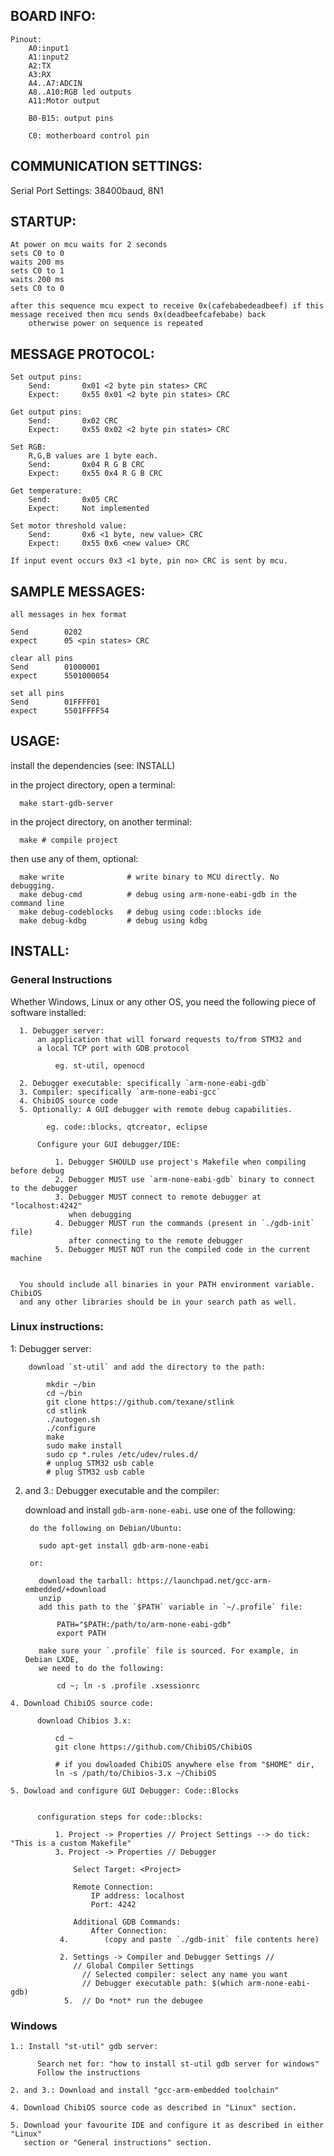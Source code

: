BOARD INFO:
------
	Pinout:
		A0:input1
		A1:input2
		A2:TX
		A3:RX
		A4..A7:ADCIN
		A8..A10:RGB led outputs
		A11:Motor output

		B0-B15: output pins

		C0: motherboard control pin
        
        
COMMUNICATION SETTINGS: 
--------------

Serial Port Settings: 38400baud, 8N1

STARTUP:
------
	At power on mcu waits for 2 seconds
	sets C0 to 0
	waits 200 ms
	sets C0 to 1
	waits 200 ms
	sets C0 to 0
	
	after this sequence mcu expect to receive 0x(cafebabedeadbeef) if this message received then mcu sends 0x(deadbeefcafebabe) back
		otherwise power on sequence is repeated
	

MESSAGE PROTOCOL:
------
	Set output pins:
		Send: 		0x01 <2 byte pin states> CRC
		Expect: 	0x55 0x01 <2 byte pin states> CRC
	
	Get output pins:
		Send: 		0x02 CRC
		Expect: 	0x55 0x02 <2 byte pin states> CRC
	
	Set RGB:
		R,G,B values are 1 byte each.
		Send:		0x04 R G B CRC
		Expect:		0x55 0x4 R G B CRC
	
	Get temperature:
		Send:		0x05 CRC
		Expect:		Not implemented
		
	Set motor threshold value:
		Send:		0x6 <1 byte, new value> CRC
		Expect:		0x55 0x6 <new value> CRC

	If input event occurs 0x3 <1 byte, pin no> CRC is sent by mcu. 
		

SAMPLE MESSAGES:
------
	all messages in hex format
	
	Send 		0202
	expect 		05 <pin states> CRC
	
	clear all pins
	Send 		01000001
	expect		5501000054
	
	set all pins
	Send 		01FFFF01
	expect		5501FFFF54
	
	

USAGE:
------

  install the dependencies (see: INSTALL)

  in the project directory, open a terminal:

      make start-gdb-server


  in the project directory, on another terminal:

      make # compile project

  then use any of them, optional:

      make write              # write binary to MCU directly. No debugging.
      make debug-cmd          # debug using arm-none-eabi-gdb in the command line
      make debug-codeblocks   # debug using code::blocks ide
      make debug-kdbg         # debug using kdbg


INSTALL:
--------

### General Instructions

  Whether Windows, Linux or any other OS, you need the following piece of
  software installed:

      1. Debugger server:
          an application that will forward requests to/from STM32 and
          a local TCP port with GDB protocol

              eg. st-util, openocd

      2. Debugger executable: specifically `arm-none-eabi-gdb`
      3. Compiler: specifically `arm-none-eabi-gcc`
      4. ChibiOS source code
      5. Optionally: A GUI debugger with remote debug capabilities.

            eg. code::blocks, qtcreator, eclipse

          Configure your GUI debugger/IDE:

              1. Debugger SHOULD use project's Makefile when compiling before debug
              2. Debugger MUST use `arm-none-eabi-gdb` binary to connect to the debugger
              3. Debugger MUST connect to remote debugger at "localhost:4242"
                 when debugging
              4. Debugger MUST run the commands (present in `./gdb-init` file)
                 after connecting to the remote debugger
              5. Debugger MUST NOT run the compiled code in the current machine


      You should include all binaries in your PATH environment variable. ChibiOS
      and any other libraries should be in your search path as well.

### Linux instructions:

  1: Debugger server:

        download `st-util` and add the directory to the path:

            mkdir ~/bin
            cd ~/bin
            git clone https://github.com/texane/stlink
            cd stlink
            ./autogen.sh
            ./configure
            make
            sudo make install
            sudo cp *.rules /etc/udev/rules.d/
            # unplug STM32 usb cable
            # plug STM32 usb cable  

  2. and 3.:  Debugger executable and the compiler:

      download and install `gdb-arm-none-eabi`. use one of the following:


          do the following on Debian/Ubuntu:

            sudo apt-get install gdb-arm-none-eabi

          or:

            download the tarball: https://launchpad.net/gcc-arm-embedded/+download
            unzip
            add this path to the `$PATH` variable in `~/.profile` file:

                PATH="$PATH:/path/to/arm-none-eabi-gdb"
                export PATH

            make sure your `.profile` file is sourced. For example, in Debian LXDE,
            we need to do the following:

                cd ~; ln -s .profile .xsessionrc


    4. Download ChibiOS source code:

          download Chibios 3.x:

              cd ~
              git clone https://github.com/ChibiOS/ChibiOS

              # if you dowloaded ChibiOS anywhere else from "$HOME" dir,
              ln -s /path/to/Chibios-3.x ~/ChibiOS

    5. Dowload and configure GUI Debugger: Code::Blocks


          configuration steps for code::blocks:

              1. Project -> Properties // Project Settings --> do tick: "This is a custom Makefile"
              3. Project -> Properties // Debugger

                  Select Target: <Project>

                  Remote Connection:
                      IP address: localhost
                      Port: 4242

                  Additional GDB Commands:
                      After Connection:
               4.        (copy and paste `./gdb-init` file contents here)

               2. Settings -> Compiler and Debugger Settings //
                  // Global Compiler Settings
                    // Selected compiler: select any name you want
                    // Debugger executable path: $(which arm-none-eabi-gdb)
                5.  // Do *not* run the debugee

### Windows

    1.: Install "st-util" gdb server:

          Search net for: "how to install st-util gdb server for windows"
          Follow the instructions

    2. and 3.: Download and install "gcc-arm-embedded toolchain"

    4. Download ChibiOS source code as described in "Linux" section.

    5. Download your favourite IDE and configure it as described in either "Linux"
       section or "General instructions" section.

       
